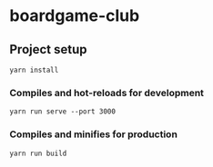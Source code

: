 # boardgame-club

## Project setup
```
yarn install
```

### Compiles and hot-reloads for development
```
yarn run serve --port 3000
```

### Compiles and minifies for production
```
yarn run build
```
